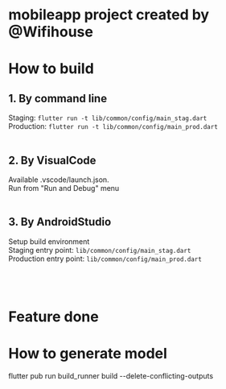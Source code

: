 # mobileapp project created by @Wifihouse

# How to build

## 1. By command line

Staging: `flutter run -t lib/common/config/main_stag.dart`\
Production: `flutter run -t lib/common/config/main_prod.dart`
\
<br/>


## 2. By VisualCode
Available .vscode/launch.json.\
Run from "Run and Debug" menu
\
<br/>
## 3. By AndroidStudio

Setup build environment\
Staging entry point: `lib/common/config/main_stag.dart`\
Production entry point: `lib/common/config/main_prod.dart`
\
\
\
<br/>


# Feature done

# How to generate model
flutter pub run build_runner build --delete-conflicting-outputs
